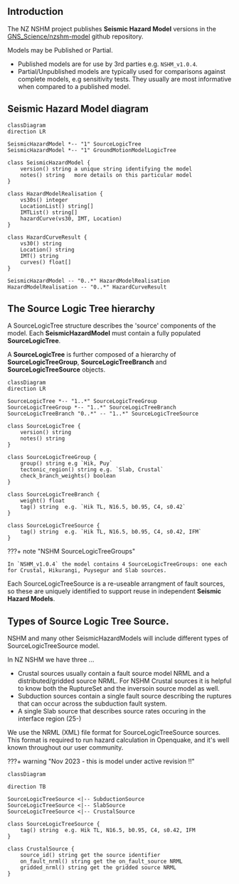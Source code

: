 ## Introduction 

The NZ NSHM project publishes **Seismic Hazard Model** versions in the [GNS_Science/nzshm-model]() github repository.

Models may be Published or Partial.

 - Published models are for use by 3rd parties e.g. `NSHM_v1.0.4`.
 - Partial/Unpublished models are typically used for comparisons against complete models, e.g sensitivity tests. They usually are most informative when compared to a published model.

## Seismic Hazard Model diagram

```mermaid
classDiagram
direction LR

SeismicHazardModel *-- "1" SourceLogicTree
SeismicHazardModel *-- "1" GroundMotionModelLogicTree

class SeismicHazardModel {
    version() string a unique string identifying the model
    notes() string   more details on this particular model
}

class HazardModelRealisation {
    vs30s() integer
    LocationList() string[]
    IMTList() string[]
    hazardCurve(vs30, IMT, Location)
}

class HazardCurveResult {
    vs30() string
    Location() string
    IMT() string
    curves() float[]
}

SeismicHazardModel -- "0..*" HazardModelRealisation
HazardModelRealisation -- "0..*" HazardCurveResult
```

## The Source Logic Tree hierarchy

A SourceLogicTree structure describes the 'source' components of the model. Each **SeismicHazardModel** must contain a fully populated **SourceLogicTree**.

A **SourceLogicTree** is further composed of a hierarchy of **SourceLogicTreeGroup**, **SourceLogicTreeBranch** and **SourceLogicTreeSource** objects. 


```mermaid
classDiagram
direction LR

SourceLogicTree *-- "1..*" SourceLogicTreeGroup
SourceLogicTreeGroup *-- "1..*" SourceLogicTreeBranch
SourceLogicTreeBranch "0..*" -- "1..*" SourceLogicTreeSource

class SourceLogicTree {
    version() string 
    notes() string
}

class SourceLogicTreeGroup {
    group() string e.g `Hik, Puy`
    tectonic_region() string e.g. `Slab, Crustal`
    check_branch_weights() boolean
}

class SourceLogicTreeBranch {
    weight() float 
    tag() string  e.g. `Hik TL, N16.5, b0.95, C4, s0.42`
}

class SourceLogicTreeSource {
    tag() string  e.g. `Hik TL, N16.5, b0.95, C4, s0.42, IFM`
}
```

???+ note "NSHM SourceLogicTreeGroups"

    In `NSHM_v1.0.4` the model contains 4 SourceLogicTreeGroups: one each for Crustal, Hikurangi, Puysegur and Slab sources.

Each SourceLogicTreeSource is a re-useable arrangment of fault sources, so these are uniquely identified to support reuse in independent **Seismic Hazard Models**.


## Types of Source Logic Tree Source.

NSHM and many other SeismicHazardModels will include different types of SourceLogicTreeSource model. 

In NZ NSHM we have three ...

 - Crustal sources usually contain a fault source model NRML and a distributed/gridded source  NRML.
   For NSHM Crustal sources it is helpful to know both the RuptureSet and the inversoin source model as well.
 - Subduction sources contain a single fault source describing the ruptures that can occur across the subduction fault system.
 - A single Slab source that describes source rates occuring in the interface region (25-) 
 
We use the NRML (XML) file format for SourceLogicTreeSource sources. This format is required to run hazard calculation in Openquake, and it's well known throughout our user community.

???+ warning "Nov 2023 - this is model under active revision !!"

```mermaid
classDiagram 

direction TB

SourceLogicTreeSource <|-- SubductionSource
SourceLogicTreeSource <|-- SlabSource 
SourceLogicTreeSource <|-- CrustalSource

class SourceLogicTreeSource {
    tag() string  e.g. Hik TL, N16.5, b0.95, C4, s0.42, IFM
}

class CrustalSource {
    source_id() string get the source identifier
    on_fault_nrml() string get the on_fault_source NRML
    gridded_nrml() string get the gridded source NRML
}

```